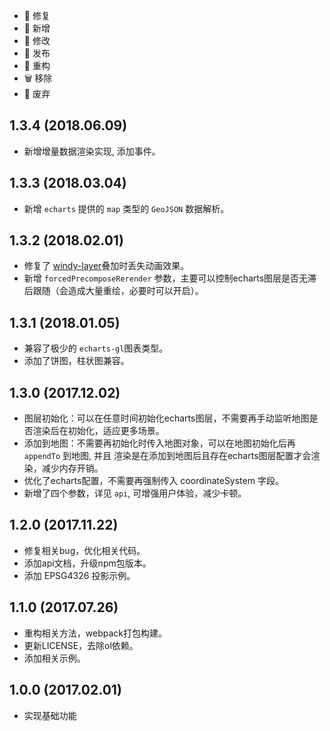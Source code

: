 - 🐞 修复 
- 🌟 新增
- 💄 修改
- 📖 发布
- 📝 重构
- 🗑 移除
- 🙅 废弃

## 1.3.4 (2018.06.09)

* 新增增量数据渲染实现, 添加事件。

## 1.3.3 (2018.03.04)

* 新增 `echarts` 提供的 `map` 类型的 `GeoJSON` 数据解析。

## 1.3.2 (2018.02.01)

* 修复了 [windy-layer](https://github.com/sakitam-fdd/wind-layer)叠加时丢失动画效果。
* 新增 ``forcedPrecomposeRerender`` 参数，主要可以控制echarts图层是否无滞后跟随（会造成大量重绘，必要时可以开启）。

## 1.3.1 (2018.01.05)

* 兼容了极少的 ``echarts-gl``图表类型。
* 添加了饼图，柱状图兼容。

## 1.3.0 (2017.12.02)

* 图层初始化：可以在任意时间初始化echarts图层，不需要再手动监听地图是否渲染后在初始化，适应更多场景。
* 添加到地图：不需要再初始化时传入地图对象，可以在地图初始化后再 ``appendTo`` 到地图, 并且
  渲染是在添加到地图后且存在echarts图层配置才会渲染，减少内存开销。
* 优化了echarts配置，不需要再强制传入 coordinateSystem 字段。
* 新增了四个参数，详见 ``api``, 可增强用户体验，减少卡顿。

## 1.2.0 (2017.11.22)

* 修复相关bug，优化相关代码。
* 添加api文档，升级npm包版本。
* 添加 EPSG4326 投影示例。

## 1.1.0 (2017.07.26)

* 重构相关方法，webpack打包构建。
* 更新LICENSE，去除ol依赖。
* 添加相关示例。

## 1.0.0 (2017.02.01)

* 实现基础功能
